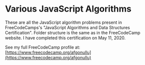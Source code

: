 # Various JavaScript Algorithms

These are all the JavaScript algorithm problems present in FreeCodeCamps's "JavaScript Algorithms and Data Structures Certification". Folder structure is the same as in the FreeCodeCamp website. I have completed this certification on May 11, 2020.  

See my full FreeCodeCamp profile at: [https://www.freecodecamp.org/afgonullu](https://www.freecodecamp.org/afgonullu)
